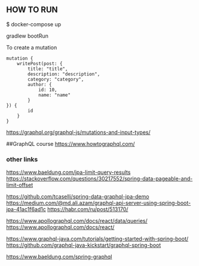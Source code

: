 ## HOW TO RUN
$ docker-compose up

gradlew bootRun

To create a mutation

````
mutation {
    writePost(post: {
        title: "title",
        description: "description",
        category: "category",
        author: {
            id: 10,
            name: "name"
        }
}) {
        id
    }
}
````

https://graphql.org/graphql-js/mutations-and-input-types/

##GraphQL course
https://www.howtographql.com/


### other links

https://www.baeldung.com/jpa-limit-query-results
https://stackoverflow.com/questions/30217552/spring-data-pageable-and-limit-offset

https://github.com/tcaselli/spring-data-graphql-jpa-demo
https://medium.com/@md.ali.azam/graphql-api-server-using-spring-boot-jpa-41ac1f6ad1c
https://habr.com/ru/post/513170/

https://www.apollographql.com/docs/react/data/queries/
https://www.apollographql.com/docs/react/

https://www.graphql-java.com/tutorials/getting-started-with-spring-boot/
https://github.com/graphql-java-kickstart/graphql-spring-boot

https://www.baeldung.com/spring-graphql
